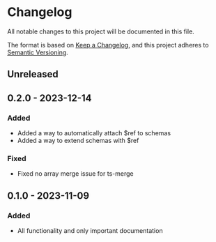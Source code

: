 # Changelog

All notable changes to this project will be documented in this file.

The format is based on [Keep a Changelog](https://keepachangelog.com/en/1.0.0/),
and this project adheres to [Semantic Versioning](https://semver.org/spec/v2.0.0.html).

## Unreleased

## 0.2.0 - 2023-12-14
### Added
- Added a way to automatically attach $ref to schemas
- Added a way to extend schemas with $ref

### Fixed
- Fixed no array merge issue for ts-merge

## 0.1.0 - 2023-11-09
### Added
- All functionality and only important documentation
